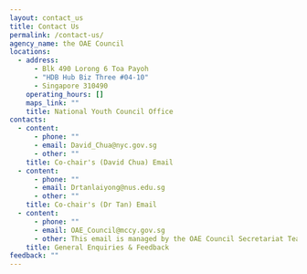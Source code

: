 ```yaml
---
layout: contact_us
title: Contact Us
permalink: /contact-us/
agency_name: the OAE Council
locations:
  - address:
      - Blk 490 Lorong 6 Toa Payoh
      - "HDB Hub Biz Three #04-10"
      - Singapore 310490
    operating_hours: []
    maps_link: ""
    title: National Youth Council Office
contacts:
  - content:
      - phone: ""
      - email: David_Chua@nyc.gov.sg
      - other: ""
    title: Co-chair's (David Chua) Email
  - content:
      - phone: ""
      - email: Drtanlaiyong@nus.edu.sg
      - other: ""
    title: Co-chair's (Dr Tan) Email
  - content:
      - phone: ""
      - email: OAE_Council@mccy.gov.sg
      - other: This email is managed by the OAE Council Secretariat Team
    title: General Enquiries & Feedback
feedback: ""
---
```

